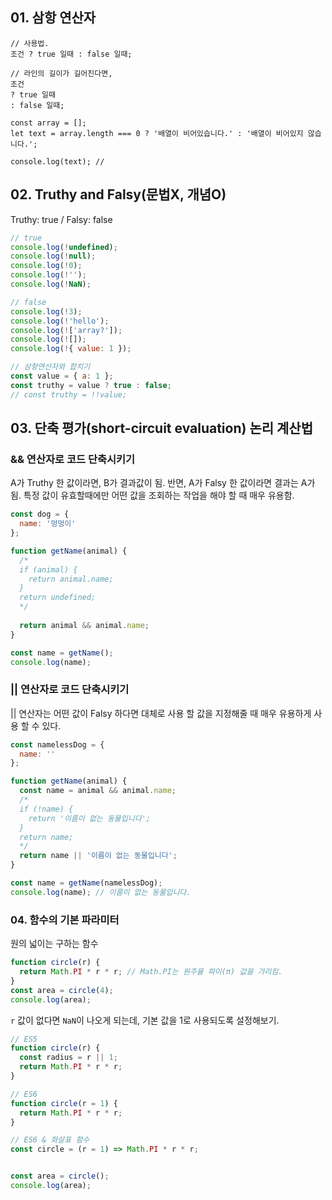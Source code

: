 ## 01. 삼항 연산자

``` JS
// 사용법.
조건 ? true 일때 : false 일때;

// 라인의 길이가 길어진다면,
조건
? true 일때 
: false 일때;

```
``` JS
const array = [];
let text = array.length === 0 ? '배열이 비어있습니다.' : '배열이 비어있지 않습니다.';

console.log(text); // 

```

## 02. Truthy and Falsy(문법X, 개념O)
Truthy: true / Falsy: false

``` js
// true
console.log(!undefined);
console.log(!null);
console.log(!0);
console.log(!'');
console.log(!NaN);

// false
console.log(!3);
console.log(!'hello');
console.log(!['array?']);
console.log(![]);
console.log(!{ value: 1 });
```

``` js
// 삼항연산자와 합치기
const value = { a: 1 };
const truthy = value ? true : false;
// const truthy = !!value;
```

## 03. 단축 평가(short-circuit evaluation) 논리 계산법
### && 연산자로 코드 단축시키기
A가 Truthy 한 값이라면, B가 결과값이 됨.
반면, A가 Falsy 한 값이라면 결과는 A가 됨.
특정 값이 유효할때에만 어떤 값을 조회하는 작업을 해야 할 때 매우 유용함.
``` js
const dog = {
  name: '멍멍이'
};

function getName(animal) {
  /*
  if (animal) {
    return animal.name;
  }
  return undefined;
  */
  
  return animal && animal.name;
}

const name = getName();
console.log(name);
```

### || 연산자로 코드 단축시키기
|| 연산자는 어떤 값이 Falsy 하다면 대체로 사용 할 값을 지정해줄 때 매우 유용하게 사용 할 수 있다.
``` js
const namelessDog = {
  name: ''
};

function getName(animal) {
  const name = animal && animal.name;
  /*
  if (!name) {
    return '이름이 없는 동물입니다';
  }
  return name;
  */
  return name || '이름이 없는 동물입니다';
}

const name = getName(namelessDog);
console.log(name); // 이름이 없는 동물입니다.
```


### 04. 함수의 기본 파라미터
원의 넓이는 구하는 함수

``` js
function circle(r) {
  return Math.PI * r * r; // Math.PI는 원주율 파이(π) 값을 가리킴.
}
const area = circle(4);
console.log(area);
```
```r``` 값이 없다면 ```NaN```이 나오게 되는데, 기본 값을 1로 사용되도록 설정해보기.
``` js
// ES5
function circle(r) {
  const radius = r || 1;
  return Math.PI * r * r;
}

// ES6
function circle(r = 1) {
  return Math.PI * r * r;
}

// ES6 & 화살표 함수
const circle = (r = 1) => Math.PI * r * r;


const area = circle();
console.log(area);
```
